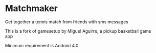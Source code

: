 # Matchmaker
Get together a tennis match from friends with sms messages

This is a fork of gamesetup by Miguel Aguirre, a pickup basketball game app

Minimum requirement is Android 4.0
